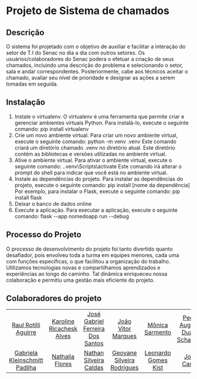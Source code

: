 # Projeto de Sistema de chamados

## Descrição

O sistema foi projetado com o objetivo de auxiliar e facilitar a interação do setor de T.I do Senac no
dia a dia com outros setores. Os usuários/colaboradores do Senac podera o efetuar a criação de seus
chamados, incluindo uma descrição do problema e selecionando o setor, sala e andar
correspondentes. Posteriormente, cabe aos técnicos aceitar o chamado, avaliar seu nível de
prioridade e designar as ações a serem tomadas em seguida.


## Instalação

1.	Instale o virtualenv.
O virtualenv é uma ferramenta que permite criar e gerenciar ambientes virtuais Python. Para instalá-lo, execute o seguinte comando:
pip install virtualenv
2.	Crie um novo ambiente virtual.
Para criar um novo ambiente virtual, execute o seguinte comando:
python -m venv .venv
Este comando criará um diretório chamado .venv no diretório atual. Este diretório contém as bibliotecas e versões utilizadas no ambiente virtual.
3.	Ative o ambiente virtual.
Para ativar o ambiente virtual, execute o seguinte comando:
.\.venv\Scripts\activate
Este comando irá alterar o prompt do shell para indicar que você está no ambiente virtual.
4.	Instale as dependências do projeto.
Para instalar as dependências do projeto, execute o seguinte comando:
pip install [nome da dependência]
Por exemplo, para instalar o Flask, execute o seguinte comando:
pip install flask
5. Deixar o banco de dados online
6.	Execute a aplicação.
Para executar a aplicação, execute o seguinte comando:
flask --app nomedoapp run --debug

## Processo do Projeto

O processo de desenvolvimento do projeto foi tanto divertido quanto desafiador, pois envolveu toda a turma em equipes menores, cada uma com funções específicas, o que facilitou a organização do trabalho. Utilizamos tecnologias novas e compartilhamos aprendizados e experiências ao longo do caminho. Tal dinâmica enriqueceu nossa colaboração e permitiu uma gestão mais eficiente do projeto.

## Colaboradores do projeto
<table align="center">
    <tr>
        <td align="center">
        <a href="https://www.linkedin.com/in/raul-rotilli-aguirre/" target="_blank">Raul Rotilli Aguirre</a>
        </td>
        <td align="center">
        <a href="https://www.linkedin.com/in/karoline-ricachesk-alves-7b68b5284/?utm_source=share&utm_campaign=share_via&utm_content=profile&utm_medium=android_app" target="_blank">Karoline Ricachesk Alves</a>
        </td>
        <td align="center">
        <a href="https://www.linkedin.com/in/josé-gabriel-ferreira-dos-santos-621a23226/?utm_source=share&utm_campaign=share_via&utm_content=profile&utm_medium=android_app" target="_blank">José Gabriel Ferreira Dos Santos</a>
        </td>
        <td align="center">
        <a href="https://www.linkedin.com/in/joão-vitor-marques-819b01242/?utm_source=share&utm_campaign=share_via&utm_content=profile&utm_medium=android_app" target="_blank">João Vitor Marques</a>
        </td>
        <td align="center">
        <a href="https://www.linkedin.com/in/m%C3%B4nica-sarmento-b48407205?utm_source=share&utm_campaign=share_via&utm_content=profile&utm_medium=android_app">Mônica Sarmento</a>
        </td>
        <td align="center">
        <a href="https://www.linkedin.com/in/pedro-augusto-duarte-schaedler-5b1084297/?trk=contact-info">Pedro Augusto Duarte Schaedler</a>
        </td>
        <td align="center">
        <a href="https://www.linkedin.com/in/gabriel-nunes-87242a278/">Gabriel Fortunato Nunes</a>
        </td>
    </tr>
    <tr>
        <td align="center">
        <a href="https://www.linkedin.com/in/gabriela-kleinschmitt/">Gabriela Kleinschmitt Padilha</a>
        </td>
        <td align="center">
        <a href="https://www.linkedin.com/in/nathalia-flores-1811n2004?utm_source=share&utm_campaign=share_via&utm_content=profile&utm_medium=android_app">Nathalia Flores</a>
        </td>
        <td align="center">
        <a href="https://www.linkedin.com/in/nathan-silveira-caldas-18504a247/">Nathan Silveira Caldas</a>
        </td>
        <td align="center">
        <a href="https://www.linkedin.com/in/geovane-silveira-rodrigues-82b89b215/">Geovane Silveira Rodrigues</a>
        </td>
        <td align="center">
        <a href="https://www.linkedin.com/in/leonardogomeskist/">Leonardo Gomes Kist</a>
        </td>
        <td align="center">
        <a href="https://www.linkedin.com/in/joao-carlos-0b721727a/">João Carlos</a>
        </td>
        <td align="center">
        <a href="https://www.linkedin.com/in/yan-backaus-649822278/">Yan Backaus</a>
        </td>
    </tr>
        
